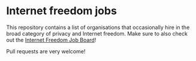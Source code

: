 Internet freedom jobs
=====================

This repository contains a list of organisations that occasionally hire in the
broad category of privacy and Internet freedom.  Make sure to also check out the
[Internet Freedom Job Board](https://internetfreedomfestival.org/job-board/)!

Pull requests are very welcome!
